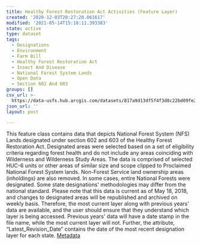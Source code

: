 ```yaml
---
title: Healthy Forest Restoration Act Activities (Feature Layer)
created: '2020-12-03T20:27:20.061617'
modified: '2021-05-14T15:18:11.393383'
state: active
type: dataset
tags:
  - Designations
  - Environment
  - Farm Bill
  - Healthy Forest Restoration Act
  - Insect And Disease
  - National Forest System Lands
  - Open Data
  - Section 602 And 603
groups: []
csv_url: >-
  https://data-usfs.hub.arcgis.com/datasets/817a9d13df5f4f3d8c22bd09fe2627b9_0.csv?outSR=%7B%22latestWkid%22%3A4269%2C%22wkid%22%3A4269%7D
json_url: ''
layout: post

---
```

This feature class contains data that depicts National Forest System (NFS) Lands designated under section 602 and 603 of the Healthy Forest Restoration Act. Designated areas were selected based on a set of eligibility criteria regarding forest health and do not include any areas coinciding with Wilderness and Wilderness Study Areas. The data is comprised of selected HUC-6 units or other areas of similar size and scope clipped to Proclaimed National Forest System lands. Non-Forest Service land ownership areas (inholdings) are also removed. In some cases, entire National Forests were designated. Some state designations' methodologies may differ from the national standard. Please note that this data is current as of May 18, 2018, and changes to designated areas will be republished and archived on weekly basis. Therefore, the most current layer along with previous years' data are available, and the user should ensure that they understand which layer is being accessed. Previous years' data will have a date stamp in the file name, while the most current layer will not. Further, the attribute, “Latest_Revision_Date” contains the date of the most recent designation layer for each state. <a href='https://data.fs.usda.gov/geodata/edw/edw_resources/meta/S_USA.HealthyForestRestorationAct.xml' target='_blank'>Metadata</a>
